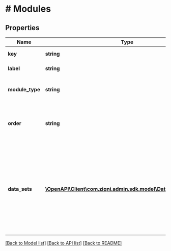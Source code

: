 # # Modules

## Properties

Name | Type | Description | Notes
------------ | ------------- | ------------- | -------------
**key** | **string** | Key of the chart. |
**label** | **string** | Label for the chart. |
**module_type** | **string** | Type of chart to insert te data into. |
**order** | **string** | Order at which the chart appears on the web page. |
**data_sets** | [**\OpenAPI\Client\com.ziqni.admin.sdk.model\DataSetsReference[]**](DataSetsReference.md) | Array of DataSets map reference keys. If style information is required for a specific chart type then it will be returned. |

[[Back to Model list]](../../README.md#models) [[Back to API list]](../../README.md#endpoints) [[Back to README]](../../README.md)
